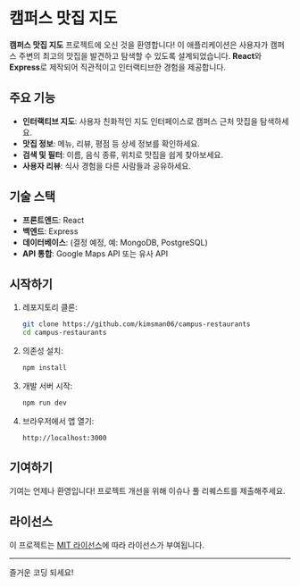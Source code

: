 # 캠퍼스 맛집 지도

**캠퍼스 맛집 지도** 프로젝트에 오신 것을 환영합니다! 이 애플리케이션은 사용자가 캠퍼스 주변의 최고의 맛집을 발견하고 탐색할 수 있도록 설계되었습니다. **React**와 **Express**로 제작되어 직관적이고 인터랙티브한 경험을 제공합니다.

## 주요 기능

- **인터랙티브 지도**: 사용자 친화적인 지도 인터페이스로 캠퍼스 근처 맛집을 탐색하세요.
- **맛집 정보**: 메뉴, 리뷰, 평점 등 상세 정보를 확인하세요.
- **검색 및 필터**: 이름, 음식 종류, 위치로 맛집을 쉽게 찾아보세요.
- **사용자 리뷰**: 식사 경험을 다른 사람들과 공유하세요.

## 기술 스택

- **프론트엔드**: React
- **백엔드**: Express
- **데이터베이스**: (결정 예정, 예: MongoDB, PostgreSQL)
- **API 통합**: Google Maps API 또는 유사 API

## 시작하기

1. 레포지토리 클론:

   ```bash
   git clone https://github.com/kimsman06/campus-restaurants
   cd campus-restaurants
   ```

2. 의존성 설치:

   ```bash
   npm install
   ```

3. 개발 서버 시작:

   ```bash
   npm run dev
   ```

4. 브라우저에서 앱 열기:
   ```
   http://localhost:3000
   ```

## 기여하기

기여는 언제나 환영입니다! 프로젝트 개선을 위해 이슈나 풀 리퀘스트를 제출해주세요.

## 라이선스

이 프로젝트는 [MIT 라이선스](LICENSE)에 따라 라이선스가 부여됩니다.

---

즐거운 코딩 되세요!
